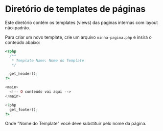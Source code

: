 # Diretório de templates de páginas

Este diretório contém os templates (views) das páginas internas com layout não-padrão.

Para criar um novo template, crie um arquivo `minha-pagina.php` e insira o conteúdo abaixo:

```php
<?php
  /**
   * Template Name: Nome do Template
   */

  get_header();
?>

<main>
  <!-- O conteúdo vai aqui -->
</main>

<?php
  get_footer();
?>
```

Onde "Nome do Template" você deve substituir pelo nome da página.
